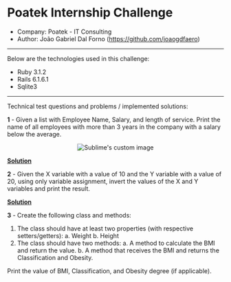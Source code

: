 # Poatek Internship Challenge
- Company: Poatek - IT Consulting
- Author: João Gabriel Dal Forno (https://github.com/joaogdfaero)

---

Below are the technologies used in this challenge:

* Ruby 3.1.2
* Rails 6.1.6.1
* Sqlite3

---

Technical test questions and problems / implemented solutions:

**1** - Given a list with Employee Name, Salary, and length of service. Print the name of all employees with more than 3 years in the company with a salary below the average.
<p align="center">
  <img src="https://user-images.githubusercontent.com/103076610/204514518-6f2ff22d-f4e2-439b-9d9f-41f8d27c3300.png" alt="Sublime's custom image"/>
</p>

[**Solution**]()


**2** - Given the X variable with a value of 10 and the Y variable with a value of 20, using only variable assignment, invert the values of the X and Y variables and print the result.

[**Solution**]()

**3** - Create the following class and methods:
1. The class should have at least two properties (with respective setters/getters):
a. Weight
b. Height
2. The class should have two methods:
a. A method to calculate the BMI and return the value.
b. A method that receives the BMI and returns the Classification and Obesity.

Print the value of BMI, Classification, and Obesity degree (if applicable).
